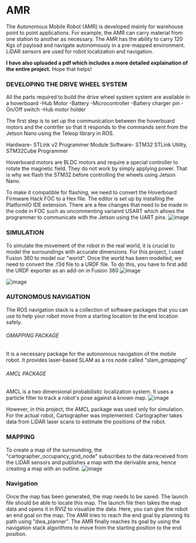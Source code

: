 # AMR
The Autonomous Mobile Robot (AMR) is developed mainly for warehouse point to point applications. For example, the AMR can carry material from one station to another as necessary. The AMR has the ability to carry 120 Kgs of payload and navigate autonomously in a pre-mapped environment. LiDAR sensors are used for robot localization and navigation.

**I have also uploaded a pdf which includes a more detailed explaination of the entire project.** Hope that helps!

### DEVELOPING THE DRIVE WHEEL SYSTEM
All the parts required to build the drive wheel system system are available in a hoverboard
-Hub Motor
-Battery
-Microcontroller
-Battery charger pin
-On/Off switch
-Hub motor holder

The first step is to set up the communication between the hoverboard motors and the contrller so that it responds to the commands sent from the Jetson Nano using the Teleop library in ROS.

Hardware- STLink v2 Programmer Module
Software- STM32 STLink Utility, STM32Cube Programmer

Hoverboard motors are BLDC motors and require a special controller to rotate the magnetic field. They do not work by simply applying power. That is why we flash the STM32 before controlling the wheels using Jetson Nano. 

To make it compatible for flashing, we need to convert the Hoverboard Firmware Hack FOC to a Hex file. The editor is set up by installing the PlatformIO IDE extension. There are a few changes that need to be made in the code in FOC such as uncommenting variannt USART which allows the programmer to communicate with the Jetson using the UART pins.
![image](https://user-images.githubusercontent.com/108690286/204653501-a58477ce-8468-4eba-aae9-28be07357519.png)

### SIMULATION
To simulate the movement of the robot in the real world, it is crucial to model the surroundings with accurate dimensions. For this project, I used Fusion 360 to model our "world". Once the world has been modelled, we need to convert the .f3d file to a URDF file. To do this, you have to first add the URDF exporter as an add-on in Fusion 360
![image](https://user-images.githubusercontent.com/108690286/204652280-f4e9a5c6-5e6f-4bb8-8b49-7e085abf46a6.png)

![image](https://user-images.githubusercontent.com/108690286/204651839-59339798-8ca5-419f-9133-c4c99113fc3a.png)

### AUTONOMOUS NAVIGATION
The ROS navigation stack is a collection of software packages that you can use to help your robot move from a starting location to the end location safely.

###### GMAPPING PACKAGE
It is a necessary package for the autonomous navigation of the mobile robot. It provides laser-based SLAM as a ros node called "slam_gmapping"

###### AMCL PACKAGE
AMCL is a two dimensional probabilistic localization system. It uses a particle filter to track a robot's pose against a known map. 
![image](https://user-images.githubusercontent.com/108690286/204654913-006ca814-cdf0-4676-b532-900f9971da20.png)

However, in this project, the AMCL package was used only for simulation. 
For the actual robot, Cartographer was implemented. Cartographer takes data from LiDAR laser scans to estimate the positions of the robot. 

### MAPPING
To create a map of the surrounding, the "cartographer_occupancy_grid_node" subscribes to the data received from the LiDAR sensors and publishes a map with the derivable area, hence creating a map with an outline.
![image](https://user-images.githubusercontent.com/108690286/204652031-f5e13054-8435-459b-8be3-5718c501350a.png)

### Navigation
Once the map has been generated, the map needs to be saved. The launch file should be able to locate this map. The launch file then takes the map data and opens it in RVIZ to visualize the data. Here, you can give the robot an end goal on the map. The AMR tries to reach the end goal by planning its path using "dwa_planner". The AMR finally reaches its goal by using the navigation stack algorithms to move from the starting position to the end position.
